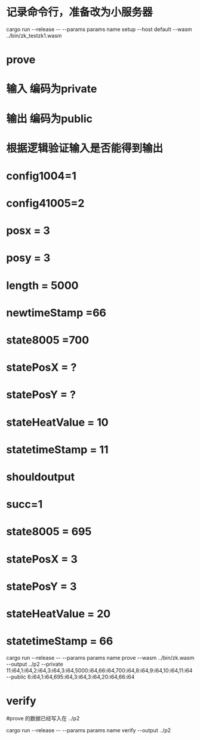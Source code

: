 # 记录命令行，准备改为小服务器
 cargo run --release -- --params params name  setup --host default --wasm ../bin/zk_testzk1.wasm

# prove


# 输入 编码为private
# 输出 编码为public
# 根据逻辑验证输入是否能得到输出
# config1004=1
# config41005=2
# posx = 3
# posy = 3
# length = 5000
# newtimeStamp =66
# state8005 =700
# statePosX = ?
# statePosY = ?
# stateHeatValue = 10
# statetimeStamp = 11

# shouldoutput
# succ=1
# state8005 = 695
# statePosX = 3
# statePosY = 3
# stateHeatValue = 20
# statetimeStamp = 66


cargo run --release -- --params params name  prove  --wasm ../bin/zk.wasm --output ../p2  --private 11:i64,1:i64,2:i64,3:i64,3:i64,5000:i64,66:i64,700:i64,8:i64,9:i64,10:i64,11:i64 --public 6:i64,1:i64,695:i64,3:i64,3:i64,20:i64,66:i64

# verify
#prove 的数据已经写入在 ../p2

cargo run --release -- --params params name  verify --output ../p2